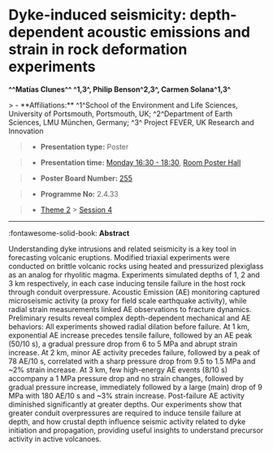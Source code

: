 # Dyke-induced seismicity: depth-dependent acoustic emissions and strain in rock deformation experiments

**^^Matías Clunes^^ ^1,3^, Philip Benson^2,3^, Carmen Solana^1,3^**

<!-- more -->> - **Affiliations:** ^1^School of the Environment and Life Sciences, University of Portsmouth, Portsmouth, UK; ^2^Department of Earth Sciences, LMU München, Germany; ^3^ Project FEVER, UK Research and Innovation

> - **Presentation type:** Poster

> - **Presentation time:** [Monday 16:30 - 18:30](../sessions_comparison.md#__tabbed_1_6), [Room Poster Hall](../maps_venue.md#__tabbed_1_1)

> - **Poster Board Number:** [255](../map_poster_boards.md#monday)

> - **Programme No:** 2.4.33

> - [Theme 2](../theme2.md) > [Session 4](../sessions/session-2-4.md)

--- 

:fontawesome-solid-book: **Abstract**

Understanding dyke intrusions and related seismicity is a key tool in forecasting volcanic eruptions. Modified triaxial experiments were conducted on brittle volcanic rocks using heated and pressurized plexiglass as an analog for rhyolitic magma. Experiments simulated depths of 1, 2 and 3 km respectively, in each case inducing tensile failure in the host rock through conduit overpressure. Acoustic Emission (AE) monitoring captured microseismic activity (a proxy for field scale earthquake activity), while radial strain measurements linked AE observations to fracture dynamics.
Preliminary results reveal complex depth-dependent mechanical and AE behaviors: All experiments showed radial dilation before failure. At 1 km, exponential AE increase precedes tensile failure, followed by an AE peak (50/10 s), a gradual pressure drop from 6 to 5 MPa and abrupt strain increase. At 2 km, minor AE activity precedes failure, followed by a peak of 78 AE/10 s, correlated with a sharp pressure drop from 9.5 to 1.5 MPa and ~2% strain increase. At 3 km, few high-energy AE events (8/10 s) accompany a 1 MPa pressure drop and no strain changes, followed by gradual pressure increase, immediately followed by a large (main) drop of 9 MPa with 180 AE/10 s and ~3% strain increase. Post-failure AE activity diminished significantly at greater depths. Our experiments show that greater conduit overpressures are required to induce tensile failure at depth, and how crustal depth influence seismic activity related to dyke initiation and propagation, providing useful insights to understand precursor activity in active volcanoes.

